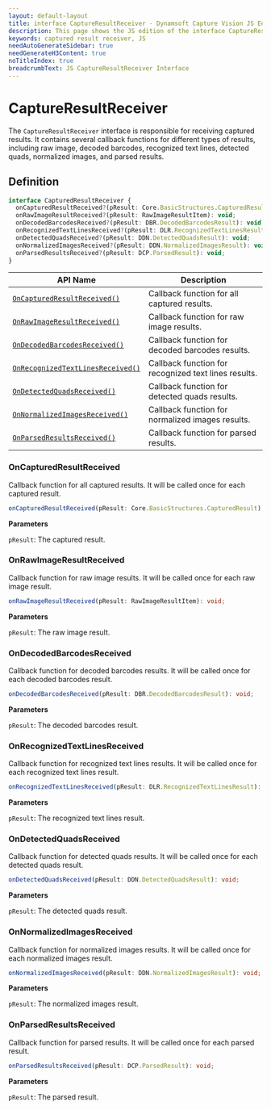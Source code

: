 ```yaml
---
layout: default-layout
title: interface CaptureResultReceiver - Dynamsoft Capture Vision JS Edition API Reference
description: This page shows the JS edition of the interface CaptureResultReceiver in Core Module.
keywords: captured result receiver, JS
needAutoGenerateSidebar: true
needGenerateH3Content: true
noTitleIndex: true
breadcrumbText: JS CaptureResultReceiver Interface
---
```


# CaptureResultReceiver

The `CaptureResultReceiver` interface is responsible for receiving captured results. It contains several callback functions for different types of results, including raw image, decoded barcodes, recognized text lines, detected quads, normalized images, and parsed results.

## Definition

```typescript
interface CapturedResultReceiver {
  onCapturedResultReceived?(pResult: Core.BasicStructures.CapturedResult): void;
  onRawImageResultReceived?(pResult: RawImageResultItem): void;
  onDecodedBarcodesReceived?(pResult: DBR.DecodedBarcodesResult): void;
  onRecognizedTextLinesReceived?(pResult: DLR.RecognizedTextLinesResult):void;
  onDetectedQuadsReceived?(pResult: DDN.DetectedQuadsResult): void;
  onNormalizedImagesReceived?(pResult: DDN.NormalizedImagesResult): void;
  onParsedResultsReceived?(pResult: DCP.ParsedResult): void;
} 
```


| API Name                                                            | Description                                          |
| ------------------------------------------------------------------- | ---------------------------------------------------- |
| [`OnCapturedResultReceived()`](#oncapturedresultreceived)           | Callback function for all captured results.          |
| [`OnRawImageResultReceived()`](#onrawimageresultreceived)           | Callback function for raw image results.             |
| [`OnDecodedBarcodesReceived()`](#ondecodedbarcodesreceived)         | Callback function for decoded barcodes results.      |
| [`OnRecognizedTextLinesReceived()`](#onrecognizedtextlinesreceived) | Callback function for recognized text lines results. |
| [`OnDetectedQuadsReceived()`](#ondetectedquadsreceived)             | Callback function for detected quads results.        |
| [`OnNormalizedImagesReceived()`](#onnormalizedimagesreceived)       | Callback function for normalized images results.     |
| [`OnParsedResultsReceived()`](#onparsedresultsreceived)             | Callback function for parsed results.                |

### OnCapturedResultReceived

Callback function for all captured results. It will be called once for each captured result.

```typescript
onCapturedResultReceived(pResult: Core.BasicStructures.CapturedResult): void;
```

**Parameters**

`pResult`: The captured result.

### OnRawImageResultReceived

Callback function for raw image results. It will be called once for each raw image result.

```typescript
onRawImageResultReceived(pResult: RawImageResultItem): void;
```

**Parameters**

`pResult`: The raw image result.

### OnDecodedBarcodesReceived

Callback function for decoded barcodes results. It will be called once for each decoded barcodes result.

```typescript
onDecodedBarcodesReceived(pResult: DBR.DecodedBarcodesResult): void;
```

**Parameters**

`pResult`: The decoded barcodes result.

### OnRecognizedTextLinesReceived

Callback function for recognized text lines results. It will be called once for each recognized text lines result.

```typescript
onRecognizedTextLinesReceived(pResult: DLR.RecognizedTextLinesResult): void;
```

**Parameters**

`pResult`: The recognized text lines result.

### OnDetectedQuadsReceived

Callback function for detected quads results. It will be called once for each detected quads result.

```typescript
onDetectedQuadsReceived(pResult: DDN.DetectedQuadsResult): void;
```

**Parameters**

`pResult`: The detected quads result.

### OnNormalizedImagesReceived

Callback function for normalized images results. It will be called once for each normalized images result.

```typescript
onNormalizedImagesReceived(pResult: DDN.NormalizedImagesResult): void;
```

**Parameters**

`pResult`: The normalized images result.

### OnParsedResultsReceived

Callback function for parsed results. It will be called once for each parsed result.

```typescript
onParsedResultsReceived(pResult: DCP.ParsedResult): void;
```

**Parameters**

`pResult`: The parsed result.